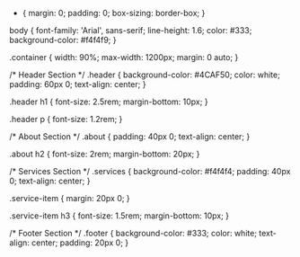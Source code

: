 * {
    margin: 0;
    padding: 0;
    box-sizing: border-box;
}

body {
    font-family: 'Arial', sans-serif;
    line-height: 1.6;
    color: #333;
    background-color: #f4f4f9;
}

.container {
    width: 90%;
    max-width: 1200px;
    margin: 0 auto;
}

/* Header Section */
.header {
    background-color: #4CAF50;
    color: white;
    padding: 60px 0;
    text-align: center;
}

.header h1 {
    font-size: 2.5rem;
    margin-bottom: 10px;
}

.header p {
    font-size: 1.2rem;
}

/* About Section */
.about {
    padding: 40px 0;
    text-align: center;
}

.about h2 {
    font-size: 2rem;
    margin-bottom: 20px;
}

/* Services Section */
.services {
    background-color: #f4f4f4;
    padding: 40px 0;
    text-align: center;
}

.service-item {
    margin: 20px 0;
}

.service-item h3 {
    font-size: 1.5rem;
    margin-bottom: 10px;
}

/* Footer Section */
.footer {
    background-color: #333;
    color: white;
    text-align: center;
    padding: 20px 0;
}
